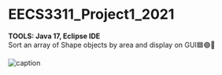 # EECS3311_Project1_2021
<b>TOOLS: Java 17, Eclipse IDE </b><br>
Sort an array of Shape objects by area and display on GUI🟦🟢🔺

![caption](https://im2.ezgif.com/tmp/ezgif-2-fe344151bac4.gif)
